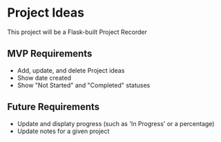 # Project Ideas 

This project will be a Flask-built Project Recorder

## MVP Requirements

- Add, update, and delete Project ideas
- Show date created
- Show "Not Started" and "Completed" statuses

## Future Requirements
- Update and displaty progress (such as 'In Progress' or a percentage)
- Update notes for a given project